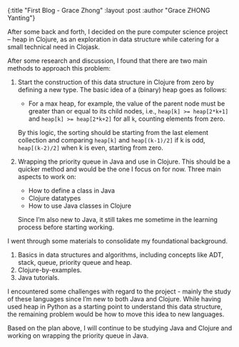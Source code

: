 {:title  "First Blog - Grace Zhong"
 :layout :post
 :author "Grace ZHONG Yanting"}

After some back and forth, I decided on the pure computer science project – heap in Clojure, as an exploration in data structure while catering for a small technical need in Clojask.

After some research and discussion, I found that there are two main methods to approach this problem:

1. Start the construction of this data structure in Clojure from zero by defining a new type. The basic idea of a (binary) heap goes as follows:

    - For a max heap, for example, the value of the parent node must be greater than or equal to its child nodes, i.e., ```heap[k] >= heap[2*k+1]``` and ```heap[k] >= heap[2*k+2]``` for all ```k```, counting elements from zero.

    By this logic, the sorting should be starting from the last element collection and comparing ```heap[k]``` and ```heap[(k-1)/2]``` if k is odd, ```heap[(k-2)/2]``` when k is even, starting from zero.

2. Wrapping the priority queue in Java and use in Clojure. This should be a quicker method and would be the one I focus on for now. Three main aspects to work on:
    - How to define a class in Java
    - Clojure datatypes
    - How to use Java classes in Clojure

    Since I’m also new to Java, it still takes me sometime in the learning process before starting working.

I went through some materials to consolidate my foundational background.

1. Basics in data structures and algorithms, including concepts like ADT, stack, queue, priority queue and heap.
2. Clojure-by-examples.
3. Java tutorials.

I encountered some challenges with regard to the project - mainly the study of these languages since I’m new to both Java and Clojure. While having used heap in Python as a starting point to understand this data structure, the remaining problem would be how to move this idea to new languages.

Based on the plan above, I will continue to be studying Java and Clojure and working on wrapping the priority queue in Java.